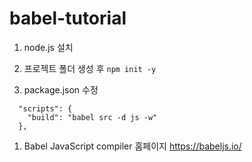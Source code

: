 # babel-tutorial
1. node.js 설치  

2. 프로젝트 폴더 생성 후 ```npm init -y```

3. package.json 수정

```
  "scripts": {
    "build": "babel src -d js -w"
  },
```

1. Babel JavaScript compiler 홈페이지 https://babeljs.io/
